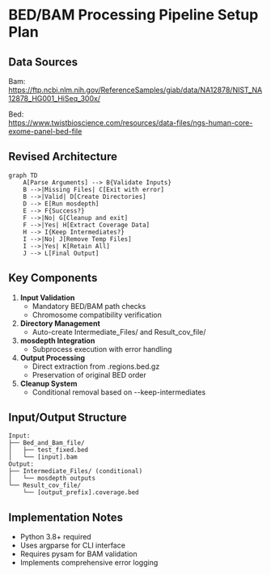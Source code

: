 # BED/BAM Processing Pipeline Setup Plan

## Data Sources
Bam:  
https://ftp.ncbi.nlm.nih.gov/ReferenceSamples/giab/data/NA12878/NIST_NA12878_HG001_HiSeq_300x/

Bed:  
https://www.twistbioscience.com/resources/data-files/ngs-human-core-exome-panel-bed-file

## Revised Architecture
```mermaid
graph TD
    A[Parse Arguments] --> B{Validate Inputs}
    B -->|Missing Files| C[Exit with error]
    B -->|Valid| D[Create Directories]
    D --> E[Run mosdepth]
    E --> F{Success?}
    F -->|No| G[Cleanup and exit]
    F -->|Yes| H[Extract Coverage Data]
    H --> I{Keep Intermediates?}
    I -->|No| J[Remove Temp Files]
    I -->|Yes| K[Retain All]
    J --> L[Final Output]
```

## Key Components
1. **Input Validation**  
   - Mandatory BED/BAM path checks
   - Chromosome compatibility verification
2. **Directory Management**  
   - Auto-create Intermediate_Files/ and Result_cov_file/
3. **mosdepth Integration**  
   - Subprocess execution with error handling
4. **Output Processing**  
   - Direct extraction from .regions.bed.gz
   - Preservation of original BED order
5. **Cleanup System**  
   - Conditional removal based on --keep-intermediates

## Input/Output Structure
```
Input:
├── Bed_and_Bam_file/
│   ├── test_fixed.bed
│   └── [input].bam
Output:
├── Intermediate_Files/ (conditional)
│   └── mosdepth outputs
└── Result_cov_file/
    └── [output_prefix].coverage.bed
```

## Implementation Notes
- Python 3.8+ required
- Uses argparse for CLI interface
- Requires pysam for BAM validation
- Implements comprehensive error logging